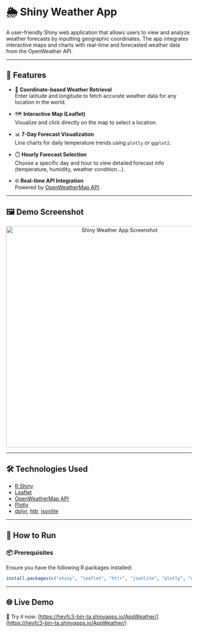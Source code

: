 # 🌦️ Shiny Weather App
A user-friendly Shiny web application that allows users to view and analyze weather forecasts by inputting geographic coordinates. The app integrates interactive maps and charts with real-time and forecasted weather data from the OpenWeather API.

---

## 🚀 Features
- 📍 **Coordinate-based Weather Retrieval**  
  Enter latitude and longitude to fetch accurate weather data for any location in the world.

- 🗺️ **Interactive Map (Leaflet)**  
  Visualize and click directly on the map to select a location.

- 📊 **7-Day Forecast Visualization**  
  Line charts for daily temperature trends using `plotly` or `ggplot2`.

- ⏱️ **Hourly Forecast Selection**  
  Choose a specific day and hour to view detailed forecast info (temperature, humidity, weather condition...).

- 🌐 **Real-time API Integration**  
  Powered by [OpenWeatherMap API](https://openweathermap.org/api).

---

## 🖼️ Demo Screenshot

<p align="center">
  <img src="www/screenshot.png" width="600" alt="Shiny Weather App Screenshot">
</p>

---

## 🛠️ Technologies Used
- [R Shiny](https://shiny.posit.co/)
- [Leaflet](https://rstudio.github.io/leaflet/)
- [OpenWeatherMap API](https://openweathermap.org/api)
- [Plotly](https://plotly.com/r/)
- [dplyr](https://dplyr.tidyverse.org/), [httr](https://cran.r-project.org/web/packages/httr/), [jsonlite](https://cran.r-project.org/web/packages/jsonlite/)

---

## 🧪 How to Run
### 📦 Prerequisites
Ensure you have the following R packages installed:

```r
install.packages(c("shiny", "leaflet", "httr", "jsonlite", "plotly", "dplyr"))
```

---

## 🌐 Live Demo

🔗 Try it now: [https://hevfc3-bin-ta.shinyapps.io/AppWeather/](https://hevfc3-bin-ta.shinyapps.io/AppWeather/)
